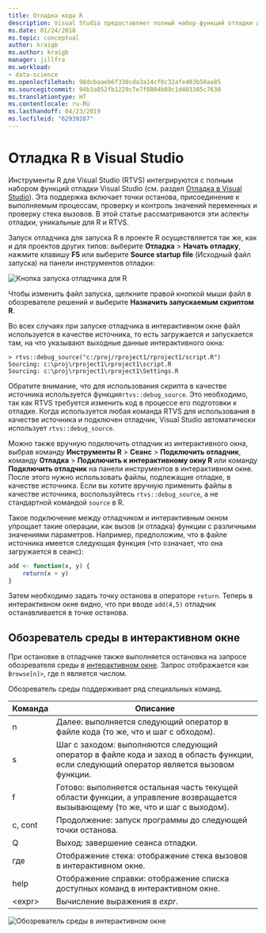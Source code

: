 ```yaml
---
title: Отладка кода R
description: Visual Studio предоставляет полный набор функций отладки для R, в том числе точки останова, присоединение, стек вызовов и отслеживание состояния переменных.
ms.date: 01/24/2018
ms.topic: conceptual
author: kraigb
ms.author: kraigb
manager: jillfra
ms.workload:
- data-science
ms.openlocfilehash: 98dcbaaeb6f330cda3a14cf8c32afe403b50aa85
ms.sourcegitcommit: 94b3a052fb1229c7e7f8804b09c1d403385c7630
ms.translationtype: HT
ms.contentlocale: ru-RU
ms.lasthandoff: 04/23/2019
ms.locfileid: "62939287"
---
```

# <a name="debug-r-in-visual-studio"></a>Отладка R в Visual Studio

Инструменты R для Visual Studio (RTVS) интегрируются с полным набором функций отладки Visual Studio (см. раздел [Отладка в Visual Studio](/visualstudio/debugger/debugger-feature-tour)). Эта поддержка включает точки останова, присоединение к выполняемым процессам, проверку и контроль значений переменных и проверку стека вызовов. В этой статье рассматриваются эти аспекты отладки, уникальные для R и RTVS.

Запуск отладчика для запуска R в проекте R осуществляется так же, как и для проектов других типов: выберите **Отладка** > **Начать отладку**, нажмите клавишу **F5** или выберите **Source startup file** (Исходный файл запуска) на панели инструментов отладки:

![Кнопка запуска отладчика для R](media/debugger-start-button.png)

Чтобы изменить файл запуска, щелкните правой кнопкой мыши файл в обозревателе решений и выберите **Назначить запускаемым скриптом R**.

Во всех случаях при запуске отладчика в интерактивном окне файл используется в качестве источника, то есть загружается и запускается там, на что указывают выходные данные интерактивного окна:

```output
> rtvs::debug_source("c:/proj/rproject1/rproject1/script.R")
Sourcing: c:\proj\rproject1\rproject1\script.R
Sourcing: c:\proj\rproject1\rproject1\Settings.R
```

Обратите внимание, что для использования скрипта в качестве источника используется функция`rtvs::debug_source`. Это необходимо, так как RTVS требуется изменить код в процессе его подготовки к отладке. Когда используется любая команда RTVS для использования в качестве источника и подключен отладчик, Visual Studio автоматически использует `rtvs::debug_source`.

Можно также вручную подключить отладчик из интерактивного окна, выбрав команду **Инструменты R** > **Сеанс** > **Подключить отладчик**, команду **Отладка** > **Подключить к интерактивному окну R** или команду **Подключить отладчик** на панели инструментов в интерактивном окне. После этого нужно использовать файлы, подлежащие отладке, в качестве источника. Если вы хотите вручную применить файлы в качестве источника, воспользуйтесь `rtvs::debug_source`, а не стандартной командой `source` в R.

Такое подключение между отладчиком и интерактивным окном упрощает такие операции, как вызов (и отладка) функции с различными значениями параметров. Например, предположим, что в файле источника имеется следующая функция (что означает, что она загружается в сеанс):

```R
add <- function(x, y) {
    return(x + y)
}
```

Затем необходимо задать точку останова в операторе `return`. Теперь в интерактивном окне видно, что при вводе `add(4,5)` отладчик останавливается в точке останова.

## <a name="environment-browser-in-the-interactive-window"></a>Обозреватель среды в интерактивном окне

При остановке в отладчике также выполняется остановка на запросе обозревателя среды в [интерактивном окне](interactive-repl-for-r-in-visual-studio.md). Запрос отображается как `Browse[n]>`, где n является числом.

Обозреватель среды поддерживает ряд специальных команд.

| Команда | Описание |
| --- | --- |
| n | Далее: выполняется следующий оператор в файле кода (то же, что и шаг с обходом). |
| s | Шаг с заходом: выполняются следующий оператор в файле кода и заход в область функции, если следующий оператор является вызовом функции. |
| f | Готово: выполняется остальная часть текущей области функции, а управление возвращается вызывающему (то же, что и шаг с выходом). |
| c, cont | Продолжение: запуск программы до следующей точки останова. |
| Q | Выход: завершение сеанса отладки. |
| где | Отображение стека: отображение стека вызовов в интерактивном окне. |
| help | Отображение справки: отображение списка доступных команд в интерактивном окне. |
| &lt;expr&gt; | Вычисление выражения в *expr*. |

![Обозреватель среды в интерактивном окне](media/debugger-environment-browser.png)
